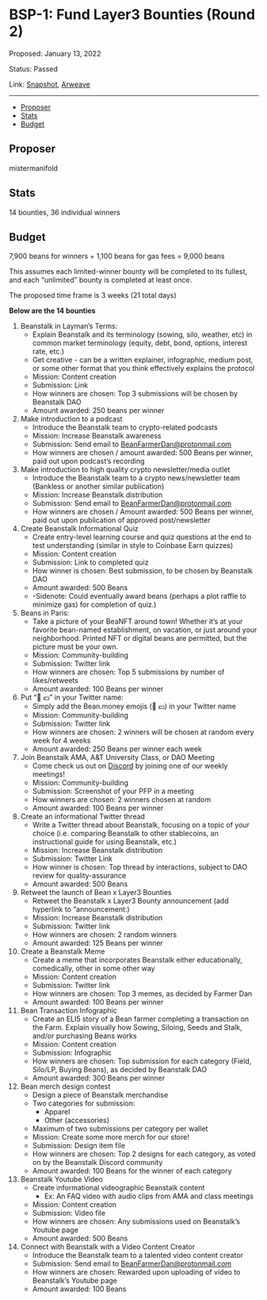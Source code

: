 # BSP-1: Fund Layer3 Bounties (Round 2)

Proposed: January 13, 2022

Status: Passed

Link: [Snapshot](https://snapshot.org/#/beanstalkfarms.eth/proposal/0xad2407b3a30d4ad78fd9ee17b403483d057c6a488413a504621abdaf3989f48b), [Arweave](https://arweave.net/F19Vs7vGCFOs6U99IB3iFR8dKgyg0WRI4KRYPq8ZNE0)

---

- [Proposer](#proposer)
- [Stats](#stats)
- [Budget](#budget)

## Proposer

mistermanifold

## Stats

14 bounties, 36 individual winners

## Budget

7,900 beans for winners + 1,100 beans for gas fees = 9,000 beans

This assumes each limited-winner bounty will be completed to its fullest, and each “unlimited” bounty is completed at least once.

The proposed time frame is 3 weeks (21 total days)

**Below are the 14 bounties**

1. Beanstalk in Layman’s Terms:
    - Explain Beanstalk and its terminology (sowing, silo, weather, etc) in common market terminology (equity, debt, bond, options, interest rate, etc.)
    - Get creative - can be a written explainer, infographic, medium post, or some other format that you think effectively explains the protocol
    - Mission: Content creation
    - Submission: Link
    - How winners are chosen: Top 3 submissions will be chosen by Beanstalk DAO
    - Amount awarded: 250 beans per winner
2. Make introduction to a podcast
    - Introduce the Beanstalk team to crypto-related podcasts
    - Mission: Increase Beanstalk awareness
    - Submission: Send email to [BeanFarmerDan@protonmail.com](mailto:BeanFarmerDan@protonmail.com)
    - How winners are chosen / amount awarded: 500 Beans per winner, paid out upon podcast’s recording
3. Make introduction to high quality crypto newsletter/media outlet
    - Introduce the Beanstalk team to a crypto news/newsletter team (Bankless or another similar publication)
    - Mission: Increase Beanstalk distribution
    - Submission: Send email to [BeanFarmerDan@protonmail.com](mailto:BeanFarmerDan@protonmail.com)
    - How winners are chosen / Amount awarded: 500 Beans per winner, paid out upon publication of approved post/newsletter
4. Create Beanstalk Informational Quiz
    - Create entry-level learning course and quiz questions at the end to test understanding (similar in style to Coinbase Earn quizzes)
    - Mission: Content creation
    - Submission: Link to completed quiz
    - How winner is chosen: Best submission, to be chosen by Beanstalk DAO
    - Amount awarded: 500 Beans
    - -Sidenote: Could eventually award beans (perhaps a plot raffle to minimize gas) for completion of quiz.)
5. Beans in Paris:
    - Take a picture of your BeaNFT around town! Whether it’s at your favorite bean-named establishment, on vacation, or just around your neighborhood. Printed NFT or digital beans are permitted, but the picture must be your own.
    - Mission: Community-building
    - Submission: Twitter link
    - How winners are chosen: Top 5 submissions by number of likes/retweets
    - Amount awarded: 100 Beans per winner
6. Put “🌱 💵” in your Twitter name:
    - Simply add the Bean.money emojis (🌱 💵) in your Twitter name
    - Mission: Community-building
    - Submission: Twitter link
    - How winners are chosen: 2 winners will be chosen at random every week for 4 weeks
    - Amount awarded: 250 Beans per winner each week
7. Join Beanstalk AMA, A&T University Class, or DAO Meeting
    - Come check us out on [Discord](https://discord.com/channels/880413392916054098/890800814245941248) by joining one of our weekly meetings!
    - Mission: Community-building
    - Submission: Screenshot of your PFP in a meeting
    - How winners are chosen: 2 winners chosen at random
    - Amount awarded: 100 Beans per winner
8. Create an informational Twitter thread
    - Write a Twitter thread about Beanstalk, focusing on a topic of your choice (i.e. comparing Beanstalk to other stablecoins, an instructional guide for using Beanstalk, etc.)
    - Mission: Increase Beanstalk distribution
    - Submission: Twitter Link
    - How winner is chosen: Top thread by interactions, subject to DAO review for quality-assurance
    - Amount awarded: 500 Beans
9. Retweet the launch of Bean x Layer3 Bounties
    - Retweet the Beanstalk x Layer3 Bounty announcement (add hyperlink to “announcement:)
    - Mission: Increase Beanstalk distribution
    - Submission: Twitter link
    - How winners are chosen: 2 random winners
    - Amount awarded: 125 Beans per winner
10. Create a Beanstalk Meme
    - Create a meme that incorporates Beanstalk either educationally, comedically, other in some other way
    - Mission: Content creation
    - Submission: Twitter link
    - How winners are chosen: Top 3 memes, as decided by Farmer Dan
    - Amount awarded: 100 Beans per winner
11. Bean Transaction Infographic
    - Create an ELI5 story of a Bean farmer completing a transaction on the Farm. Explain visually how Sowing, Siloing, Seeds and Stalk, and/or purchasing Beans works
    - Mission: Content creation
    - Submission: Infographic
    - How winners are chosen: Top submission for each category (Field, Silo/LP, Buying Beans), as decided by Beanstalk DAO
    - Amount awarded: 300 Beans per winner
12. Bean merch design contest
    - Design a piece of Beanstalk merchandise
    - Two categories for submission:
        - Apparel
        - Other (accessories)
    - Maximum of two submissions per category per wallet
    - Mission: Create some more merch for our store!
    - Submission: Design item file
    - How winners are chosen: Top 2 designs for each category, as voted on by the Beanstalk Discord community
    - Amount awarded: 100 Beans for the winner of each category
13. Beanstalk Youtube Video
    - Create informational videographic Beanstalk content
        - Ex: An FAQ video with audio clips from AMA and class meetings
    - Mission: Content creation
    - Submission: Video file
    - How winners are chosen: Any submissions used on Beanstalk’s Youtube page
    - Amount awarded: 500 Beans
14. Connect with Beanstalk with a Video Content Creator
    - Introduce the Beanstalk team to a talented video content creator
    - Submission: Send email to [BeanFarmerDan@protonmail.com](mailto:BeanFarmerDan@protonmail.com)
    - How winners are chosen: Rewarded upon uploading of video to Beanstalk’s Youtube page
    - Amount awarded: 100 Beans

